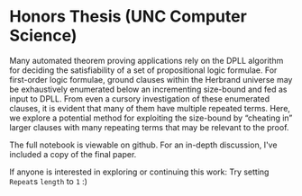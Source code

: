 # Honors Thesis (UNC Computer Science)

Many automated theorem proving applications rely on the DPLL
algorithm for deciding the satisfiability of a set of propositional logic
formulae. For first-order logic formulae, ground clauses within the
Herbrand universe may be exhaustively enumerated below an incrementing size-bound and fed as input to DPLL. From even a cursory
investigation of these enumerated clauses, it is evident that many of
them have multiple repeated terms. Here, we explore a potential
method for exploiting the size-bound by “cheating in” larger clauses
with many repeating terms that may be relevant to the proof.


The full notebook is viewable on github. For an in-depth discussion, I've included a copy of the final paper.

If anyone is interested in exploring or continuing this work: Try setting `Repeat`s `length` to `1` :)
